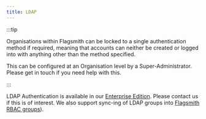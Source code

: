```yaml
---
title: LDAP
---
```


:::tip

Organisations within Flagsmith can be locked to a single authentication method if required, meaning that accounts can
neither be created or logged into with anything other than the method specified.

This can be configured at an Organisation level by a Super-Administrator. Please get in touch if you need help with
this.

:::

LDAP Authentication is available in our [Enterprise Edition](/deployment/configuration/enterprise-edition.md). Please
contact us if this is of interest. We also support sync-ing of LDAP groups into
[Flagsmith RBAC groups](/advanced-use/permissions.md#groups)).
